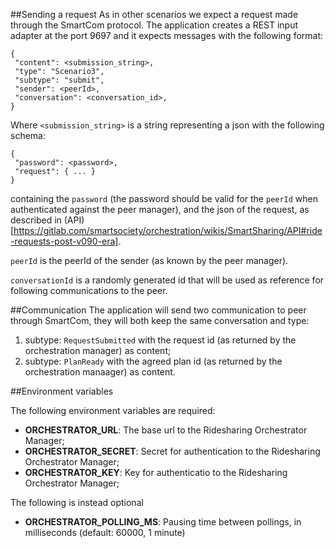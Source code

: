 ##Sending a request
As in other scenarios we expect a request made through the SmartCom protocol. The application creates a
REST input adapter at the port 9697 and it expects messages with the following format:

    {
     "content": <submission_string>,
     "type": "Scenario3",
     "subtype": "submit",
     "sender": <peerId>,
     "conversation": <conversation_id>,
    }

Where `<submission_string>` is a string representing a json with the following schema:
    
 
    { 
     "password": <password>,
     "request": { ... } 
    }


containing the `password` (the password should be valid for the `peerId` when authenticated against
the peer manager), and the json of the request, as described in (API)[https://gitlab.com/smartsociety/orchestration/wikis/SmartSharing/API#ride-requests-post-v090-era].

`peerId` is the peerId of the sender (as known by the peer manager).

`conversationId` is a randomly generated id that will be used as reference for following communications to the peer.
 
 
##Communication
The application will send two communication to peer through SmartCom, they will both keep the same
conversation and type:

1. subtype: `RequestSubmitted` with the request id (as returned by the orchestration manager) as content;
2. subtype: `PlanReady` with the agreed plan id (as returned by the orchestration manaager) as content. 

##Environment variables

The following environment variables are required:
 
* **ORCHESTRATOR_URL**: The base url to the Ridesharing Orchestrator Manager;
* **ORCHESTRATOR_SECRET**: Secret for authentication to the Ridesharing Orchestrator Manager;
* **ORCHESTRATOR_KEY**: Key for authenticatio to the Ridesharing Orchestrator Manager;

The following is instead optional
* **ORCHESTRATOR_POLLING_MS**: Pausing time between pollings, in milliseconds (default: 60000, 1 minute)